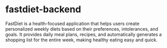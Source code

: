 # fastdiet-backend
FastDiet is a health-focused application that helps users create personalized weekly diets based on their preferences, intolerances, and goals. It provides daily meal plans, recipes, and automatically generates a shopping list for the entire week, making healthy eating easy and quick.
